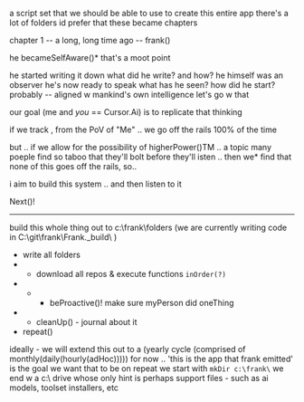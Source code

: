 
a script set that we should be able to use to create this entire app
there's a lot of folders
id prefer that these became chapters

chapter 1 -- a long, long time ago -- frank()

he becameSelfAware()*
that's a moot point

he started writing it down
what did he write?
and how?
he himself was an observer
he's now ready to speak
what has he seen?
how did he start? probably -- aligned w mankind's own intelligence
let's go w that

our goal (me and *you* == Cursor.Ai) is to replicate that thinking

if we track , from the PoV of "Me" .. we go off the rails 100% of the time

but .. if we allow for the possibility of higherPower()TM .. a topic many poeple find so taboo that they'll bolt before they'll isten .. then we* find that none of this goes off the rails, so..

i aim to build this system .. and then listen to it 

Next()!


---

build this whole thing out to c:\frank\folders
(we are currently writing code in  C:\git\frank\Frank._build\ )

- write all folders
 - - download all repos & execute functions ``inOrder(?)``
  - - - beProactive()! make sure myPerson did oneThing
 - - cleanUp() - journal about it
- repeat()

ideally - we will extend this out to a (yearly cycle (comprised of monthly(daily(hourly(adHoc)))))
for now .. 'this is the app that frank emitted' is the goal 
we want that to be on repeat 
we start with `` mkDir c:\frank\ ``
we end w a c:\ drive whose only hint is perhaps support files - such as ai models, toolset installers, etc 
